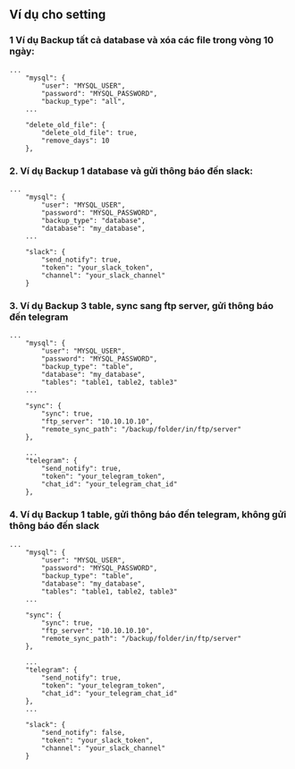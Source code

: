 
## Ví dụ cho setting

### 1 Ví dụ Backup **tất cả** database và **xóa** các file trong vòng 10 ngày: 

```
...
    "mysql": {
        "user": "MYSQL_USER",
        "password": "MYSQL_PASSWORD",
        "backup_type": "all", 
    ...

    "delete_old_file": {
        "delete_old_file": true,
        "remove_days": 10
    },
```

### 2. Ví dụ Backup 1 database và gửi thông báo đến slack:

```
...
    "mysql": {
        "user": "MYSQL_USER",
        "password": "MYSQL_PASSWORD",
        "backup_type": "database",
        "database": "my_database",
    ...
    
    "slack": {
        "send_notify": true,
        "token": "your_slack_token",
        "channel": "your_slack_channel"
    }
```

### 3. Ví dụ Backup 3 table, sync sang ftp server, gửi thông báo đến telegram

```
...
    "mysql": {
        "user": "MYSQL_USER",
        "password": "MYSQL_PASSWORD",
        "backup_type": "table",
        "database": "my_database",
        "tables": "table1, table2, table3"
    ...

    "sync": {
        "sync": true,
        "ftp_server": "10.10.10.10",
        "remote_sync_path": "/backup/folder/in/ftp/server"
    },

    ...
    "telegram": {
        "send_notify": true,
        "token": "your_telegram_token",
        "chat_id": "your_telegram_chat_id"
    },
```

### 4. Ví dụ Backup 1 table, gửi thông báo đến telegram, không gửi thông báo đến slack

```
...
    "mysql": {
        "user": "MYSQL_USER",
        "password": "MYSQL_PASSWORD",
        "backup_type": "table",
        "database": "my_database",
        "tables": "table1, table2, table3"
    ...

    "sync": {
        "sync": true,
        "ftp_server": "10.10.10.10",
        "remote_sync_path": "/backup/folder/in/ftp/server"
    },

    ...
    "telegram": {
        "send_notify": true,
        "token": "your_telegram_token",
        "chat_id": "your_telegram_chat_id"
    },
    ...

    "slack": {
        "send_notify": false,
        "token": "your_slack_token",
        "channel": "your_slack_channel"
    }
```